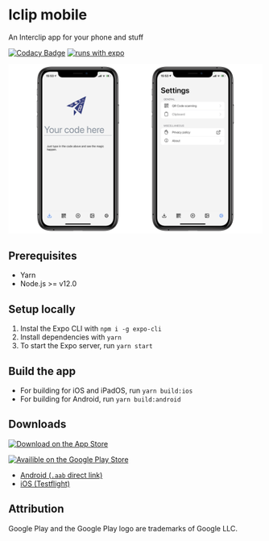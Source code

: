 # Iclip mobile

An Interclip app for your phone and stuff

[![Codacy Badge](https://api.codacy.com/project/badge/Grade/0386feedee2f409eb782a9f6082b8d74)](https://app.codacy.com/gh/filiptronicek/iclip-mobile?utm_source=github.com&utm_medium=referral&utm_content=filiptronicek/iclip-mobile&utm_campaign=Badge_Grade_Settings)
[![runs with expo](https://img.shields.io/badge/Runs%20with%20Expo-4630EB.svg?style=flat-square&logo=EXPO&labelColor=f3f3f3&logoColor=000)](https://expo.io/)

![How the app looks](docs/readme/hero.png)

## Prerequisites

- Yarn
- Node.js >= v12.0

## Setup locally

1.  Instal the Expo CLI with `npm i -g expo-cli`
2.  Install dependencies with `yarn`
3.  To start the Expo server, run `yarn start`

## Build the app

- For building for iOS and iPadOS, run `yarn build:ios`
- For building for Android, run `yarn build:android`

## Downloads

<a href="https://apps.apple.com/cz/app/interclip/id1546777494"> <img width="250" alt="Download on the App Store" src="https://files.catbox.moe/bpoouz.svg"> </a>

<a href="https://play.google.com/store/apps/details?id=com.filiptronicek.iclip"> <img width="250" alt="Availible on the Google Play Store" src="https://user-images.githubusercontent.com/29888641/122639762-03dbbb00-d0fc-11eb-97b8-ace2b53ceedf.png"> </a>

- [Android (`.aab` direct link)](https://github.com/filiptronicek/iclip-mobile/releases/latest/download/iclip.aab)
- [iOS (Testflight)](https://testflight.apple.com/join/g9WUiQpm)

## Attribution

Google Play and the Google Play logo are trademarks of Google LLC.
